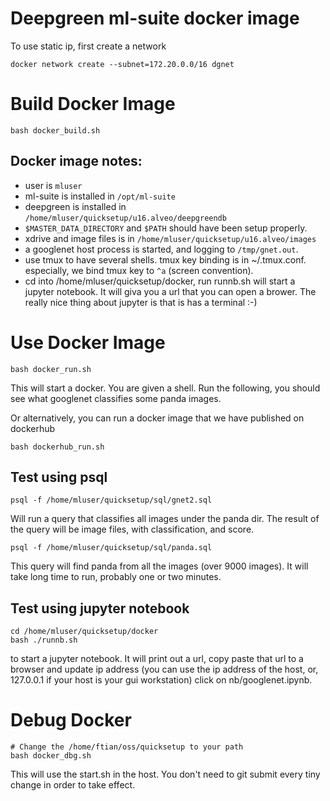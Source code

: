 Deepgreen ml-suite docker image
===============================

To use static ip, first create a network
```
docker network create --subnet=172.20.0.0/16 dgnet
```

Build Docker Image
===================

```
bash docker_build.sh
```

Docker image notes: 
-------------------
* user is `mluser`
* ml-suite is installed in `/opt/ml-suite`
* deepgreen is installed in `/home/mluser/quicksetup/u16.alveo/deepgreendb`
* `$MASTER_DATA_DIRECTORY` and `$PATH` should have been setup properly.
* xdrive and image files is in `/home/mluser/quicksetup/u16.alveo/images`
* a googlenet host process is started, and logging to `/tmp/gnet.out`.
* use tmux to have several shells.   tmux key binding is in ~/.tmux.conf.
  especially, we bind tmux key to `^a` (screen convention).
* cd into /home/mluser/quicksetup/docker, run runnb.sh will start a jupyter notebook.
  It will giva you a url that you can open a brower.   The really nice thing about
  jupyter is that is has a terminal :-)


Use Docker Image
=================
```
bash docker_run.sh
```
This will start a docker.  You are given a shell.   Run the following, you should 
see what googlenet classifies some panda images.

Or alternatively, you can run a docker image that we have published on dockerhub
```
bash dockerhub_run.sh
```

Test using psql
---------------

```
psql -f /home/mluser/quicksetup/sql/gnet2.sql
```

Will run a query that classifies all images under the panda dir.   The result of
the query will be image files, with classification, and score.

```
psql -f /home/mluser/quicksetup/sql/panda.sql 
```

This query will find panda from all the images (over 9000 images).   It will take
long time to run, probably one or two minutes.


Test using jupyter notebook
---------------------------

```
cd /home/mluser/quicksetup/docker
bash ./runnb.sh
```
to start a jupyter notebook.   It will print out a url, copy paste that url to a browser and 
update ip address (you can use the ip address of the host, or, 127.0.0.1 if your host is your gui workstation) 
click on nb/googlenet.ipynb.

Debug Docker 
============
```
# Change the /home/ftian/oss/quicksetup to your path
bash docker_dbg.sh
```
This will use the start.sh in the host.   You don't need
to git submit every tiny change in order to take effect. 



